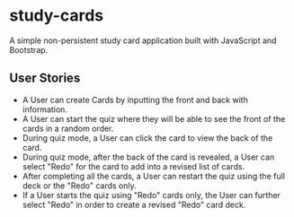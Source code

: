 # study-cards

A simple non-persistent study card application built with JavaScript and Bootstrap.

## User Stories

- A User can create Cards by inputting the front and back with information.
- A User can start the quiz where they will be able to see the front of the cards in a random order.
- During quiz mode, a User can click the card to view the back of the card.
- During quiz mode, after the back of the card is revealed, a User can select "Redo" for the card to add into a revised list of cards.
- After completing all the cards, a User can restart the quiz using the full deck or the "Redo" cards only.
- If a User starts the quiz using "Redo" cards only, the User can further select "Redo" in order to create a revised "Redo" card deck.
